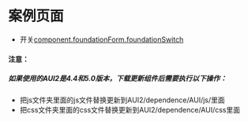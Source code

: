# 案例页面 
 - 开关[component.foundationForm.foundationSwitch](https://www.awebide.com/testCase/#/foundationSwitch/Demo/Foundation/foundationSwitch?title=Switch%E5%BC%80%E5%85%B3&pageId=foundationSwitch)
 
#### 注意：
##### 如果使用的AUI2是4.4和5.0版本，下载更新组件后需要执行以下操作：
- 把js文件夹里面的js文件替换更新到AUI2/dependence/AUI/js/里面
- 把css文件夹里面的css文件替换更新到AUI2/dependence/AUI/css里面